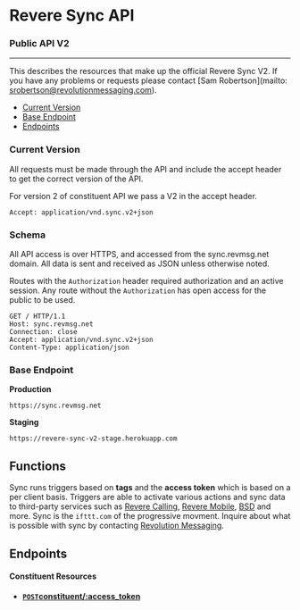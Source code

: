 # Revere Sync API

### Public API V2
***

This describes the resources that make up the official Revere Sync V2. If you have any problems or requests please contact [Sam Robertson](mailto: srobertson@revolutionmessaging.com).

- [Current Version](#current-version)
- [Base Endpoint](#base-endpoint)
- [Endpoints](#constituents)

### Current Version

All requests must be made through the API and include the accept header to get the correct version of the API.

For version 2 of constituent API we pass a V2 in the accept header.

``` 
Accept: application/vnd.sync.v2+json
```

### Schema

All API access is over HTTPS, and accessed from the sync.revmsg.net domain. All data is sent and received as JSON unless otherwise noted. 

Routes with the `Authorization` header required authorization and an active session. Any route without the `Authorization` has open access for the public to be used.

``` 
GET / HTTP/1.1
Host: sync.revmsg.net
Connection: close
Accept: application/vnd.sync.v2+json
Content-Type: application/json
```

### Base Endpoint

**Production**

``` 
https://sync.revmsg.net
```

**Staging**

```
https://revere-sync-v2-stage.herokuapp.com
```

## Functions
Sync runs triggers based on **tags** and the **access token** which is based on a per client basis. Triggers are able to activate various actions and sync data to third-party services such as [Revere Calling](https://revolutionmessaging.com/revere/calling), [Revere Mobile](https://revolutionmessaging.com/revere/mobile), [BSD](https://www.bluestatedigital.com/) and more. Sync is the `ifttt.com` of the progressive movment. Inquire about what is possible with sync by contacting [Revolution Messaging](https://revolutionmessaging.com).

## Endpoints

#### Constituent Resources

- **[<code>POST</code>constituent/:access_token](https://github.com/revolution-messaging/revere-sync-api/blob/master/endpoints/constituents/POST_Constituent.md)**